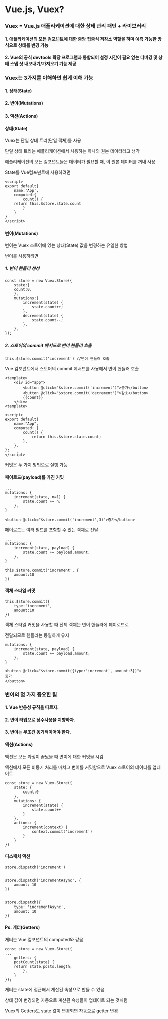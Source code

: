 # Vue.js, Vuex?

### Vuex = Vue.js 애플리케이션에 대한 상태 관리 패턴 + 라이브러리

#### 1. 애플리케이션의 모든 컴포넌트에 대한 중앙 집중식 저장소 역할을 하며 예측 가능한 방식으로 상태를 변경 가능

#### 2. Vue의 공식 devtools 확장 프로그램과 통합되어 설정 시간이 필요      없는 디버깅 및 상태 스냅 샷 내보내기/가져오기 기능 제공





### Vuex는 3가지를 이해하면 쉽게 이해 가능

#### 1. 상태(State)

#### 2. 변이(Mutations)

#### 3. 액션(Actions)



#### 상태(State)

Vuex는 단일 상태 트리(단일 객체)를 사용

단일 상태 트리는 애플리케이션에서 사용하는 하나의 원본 데이터라고 생각

애플리케이션의 모든 컴포넌트들은 데이터가 필요할 때, 이 원본 데이터를 꺼내 사용



State를 Vue컴포넌트에 사용하려면

```
<script>
export default{
    name:'App',
    computed:{
        count() {
    return this.$store.state.count
        }
    }
}
</script>
```



#### 변이(Mutations)

변이는 Vuex 스토어에 있는 상태(State) 값을 변경하는 유일한 방법

변이를 사용하려면

##### 1. 변이 핸들러 생성

```
const store = new Vuex.Store({
    state:{
    count:0,
    },
    mutations:{
        increment(state) {
            state.count++;
        },
        decrement(state) {
            state.count--;
        },
    },
});
```

##### 2. 스토어의 commit 메서드로 변이 핸들러 호출

```
this.$store.commit('increment') //변이 핸들러 호출 
```

Vue 컴포넌트에서 스토어의 commit 메서드를 사용해서 변이 핸들러 호출

```
<template>
    <div id="app">
        <button @click="$store.commit('increment')">증가</button>
        <button @click="$store.commit('decrement')">감소</button>
        {{count}}
    </div>
<template>

<script>
export default{
    name:"App",
    computed: {
        count() {
            return this.$store.state.count;
        },
    },
};
</script>
```



커밋은 두 가지 방법으로 실행 가능



#### 페이로드(payload)를 가진 커밋

```
...
mutations: {
    increment(state, n=1) {
        state.count += n;
    },
}
```

```
<button @click="$store.commit('increment',3)">증가</button>
```

페이로드는 여러 필드를 포함할 수 있는 객체로 전달

```
...
mutations: {
    increment(state, payload) {
        state.count += payload.amount;
    },
}
```

```
this.$store.commit('increment', {
    amount:10
})
```



#### 객체 스타일 커밋

```
this.$store.commit({
    type:'increment',
    amount:10
})
```

객체 스타일 커밋을 사용할 때 전체 객체는 변이 핸들러에 페이로드로

전달되므로 핸들러는 동일하게 유지

```
mutations: {
    increment(state, payload) {
        state.count += payload.amount;
    },
}
```

```
<button @click="$store.commit({type:'increment', amount:3})">
증가
</button>
```



### 변이의 몇 가지 중요한 팁

#### 1. Vue 반응성 규칙을 따르자.

#### 2. 변이 타입으로 상수사용을 지향하자.

#### 3. 변이는 무조건 동기적이어야 한다.



#### 액션(Actions)

액션은 모든 과정이 끝났을 때 변이에 대한 커밋을 시킴

액션에서 모든 비동기 처리를 마치고 변이를 커밋함으로 Vuex 스토어의 데이터를 업데이트



```
const store = new Vuex.Store({
    state: {
        count:0
    },
    mutations: {
        increment(state) {
            state.count++
        }
    },
    actions: {
        increment(context) {
            context.commit('increment')
        }
    }
})
```



#### 디스패치 액션

```
store.dispatch('increment')


store.dispatch('incrementAsync', {
    amount: 10
})


store.dispatch({
    type: 'incrementAsync',
    amount: 10
})
```





#### Ps. 게터(Getters)

게터는 Vue 컴포넌트의 computed와 같음

```
const store = new Vuex.Store({
...
    getters: {
    postCount(state) {
    return state.posts.length;
        },
    }
});
```

게터는 state에 접근해서 계산된 속성으로 만들 수 있음

상태 값이 변경되면 자동으로 계산된 속성들이 업데이트 되는 것처럼

Vuex의 Getters도 state 값이 변경되면 자동으로 getter 변경
